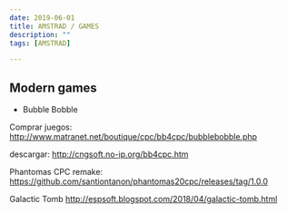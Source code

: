 ```yaml
---
date: 2019-06-01
title: AMSTRAD / GAMES
description: ""
tags: [AMSTRAD]

---
```


## Modern games

- Bubble Bobble

Comprar juegos: http://www.matranet.net/boutique/cpc/bb4cpc/bubblebobble.php

descargar: http://cngsoft.no-ip.org/bb4cpc.htm

Phantomas CPC remake: https://github.com/santiontanon/phantomas20cpc/releases/tag/1.0.0

Galactic Tomb
http://espsoft.blogspot.com/2018/04/galactic-tomb.html